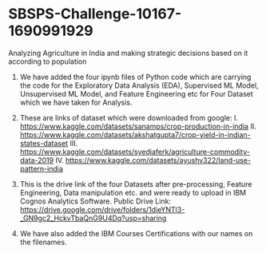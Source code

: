 # SBSPS-Challenge-10167-1690991929
Analyzing Agriculture in India and making strategic decisions based on it according to population

1. We have added the four ipynb files of Python code which are carrying the code for the Exploratory Data Analysis (EDA), Supervised ML Model, Unsupervised ML Model, and Feature Engineering etc for Four Dataset which we have taken for Analysis.
   
2. These are links of dataset which were downloaded from google:
         I. https://www.kaggle.com/datasets/sanamps/crop-production-in-india
         II. https://www.kaggle.com/datasets/akshatgupta7/crop-yield-in-indian-states-dataset
         III. https://www.kaggle.com/datasets/syedjaferk/agriculture-commodity-data-2019
         IV. https://www.kaggle.com/datasets/ayushv322/land-use-pattern-india

   
4. This is the drive link of the four Datasets after pre-processing, Feature Engineering, Data manipulation etc. and were ready to upload in IBM Cognos Analytics Software.
         Public Drive Link: https://drive.google.com/drive/folders/1dieYNTl3-_GN9gc2_HckvTbaQnG9U4Dq?usp=sharing

5. We have also added the IBM Courses Certifications with our names on the filenames.
    
